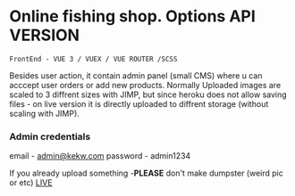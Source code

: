 # Online fishing shop. Options API VERSION
```
FrontEnd - VUE 3 / VUEX / VUE ROUTER /SCSS
```
Besides user action, it contain admin panel (small CMS) where u can acccept user orders or add new products. Normally Uploaded images are scaled to 3 diffrent sizes with JIMP, but since heroku does not allow saving files - on live version it is directly uploaded to diffrent storage (without scaling with JIMP).
### Admin credentials
email - admin@kekw.com
password - admin1234

If you already upload something -**PLEASE** don't  make dumpster (weird pic or etc)
[LIVE](https://taimen-shop-options.herokuapp.com/)
